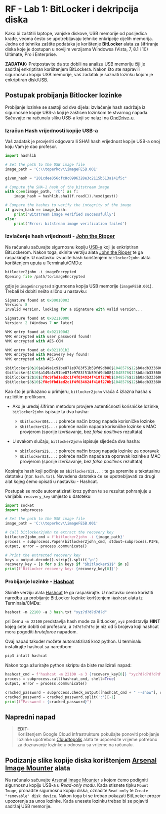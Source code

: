 # RF - Lab 1: BitLocker i dekripcija diska

Kako bi zaštitili laptope, vanjske diskove, USB memorije od posljedica krađe, veoma često se upotrebljavaju tehnike enkripcije cijelih memorija. Jedna od tehnika zaštite podataka je korištenje **BitLocker** alata za šifriranje diska koje je dostupan u novijim verzijama Windowsa (Vista, 7, 8.1 i 10) Ultimate, Pro i Enterprise.

**ZADATAK:** Pretpostavite da ste dobili na analizu USB memoriju čiji je sadržaj enkriptiran korištenjem BitLockera. Nakon što ste napravili sigurnosnu kopiju USB memorije, vaš zadatak je saznati lozinku kojom je enkriptiran disk/USB.

## Postupak probijanja Bitlocker lozinke

Probijanje lozinke se sastoji od dva dijela: izvlačenje hash sadržaja iz sigurnosne kopije UBS-a koji je zaštićen lozinkom te stvarnog napada. Sačuvajte na računalu sliku USB-a koji se nalazi na [OneDrive-u](https://fesb-my.sharepoint.com/:u:/g/personal/toperkov_fesb_hr/ERP3tpm9FRRIkk82lCHbQpIBGu-9efbxohQv6dZ6g2B2AQ?e=vmHmwi).

### Izračun Hash vrijednosti kopije USB-a

Vaš zadatak je provjeriti odgovara li SHA1 hash vrijednost kopije USB-a onoj koju Vam je dao profesor.

```python
import hashlib

# Set the path to the USB image file
image_path = 'C:\\toperkov\\imageFESB.001'

given_hash = "201cdee056cfc8c0996328e3c2115b513a141f5c"

# Compute the SHA-1 hash of the bitstream image
with open(image_path, 'rb') as f:
    image_hash = hashlib.sha1(f.read()).hexdigest()

# Compare the hashes to verify the integrity of the image
if given_hash == image_hash:
    print('Bitstream image verified successfully')
else:
    print('Error: bitstream image verification failed')
```



### Izvlačenje hash vrijednosti - [John the Ripper](https://www.openwall.com/john/)

Na računalu sačuvajte sigurnosnu kopiju [USB-a](www.fesb.hr) koji je enkriptiran BitLockerom. Nakon toga, skinite verziju alata [John the Ripper](https://www.openwall.com/john/k/john-1.9.0-jumbo-1-win64.7z) te ga raspakirajte. U nastavku izvucite hash korištenjem `bitlocker2john` alata korištenjem uputa u Terminalu/CMDu:

```python
bitlocker2john -i imageEncrypted
Opening file /path/to/imageEncrypted
```
gdje je `imageEncrypted` sigurnosna kopija USB memorije (`imageFESB.001`). Trebali bi dobiti nešto slično u nastavku:

```python
Signature found at 0x00010003
Version: 8
Invalid version, looking for a signature with valid version...

Signature found at 0x02110000
Version: 2 (Windows 7 or later)

VMK entry found at 0x021100d2
VMK encrypted with user password found!
VMK encrypted with AES-CCM

VMK entry found at 0x021101b2
VMK encrypted with Recovery key found!
VMK encrypted with AES-CCM

$bitlocker$0$16$a149a1c91be871e9783f51b59fd9db88$1048576$12$b0adb333606cd30103000000$60$c1633c8f7eb721ff42e3c29c3daea6da0189198af15161975f8d00b8933681d93edc7e63f36b917cdb73285f889b9bb37462a40c1f8c7857eddf2f0e
$bitlocker$1$16$a149a1c91be871e9783f51b59fd9db88$1048576$12$b0adb333606cd30103000000$60$c1633c8f7eb721ff42e3c29c3daea6da0189198af15161975f8d00b8933681d93edc7e63f36b917cdb73285f889b9bb37462a40c1f8c7857eddf2f0e
$bitlocker$2$16$2f8c9fbd1ed2c1f4f034824f418f270b$1048576$12$b0adb333606cd30106000000$60$8323c561e4ef83609aa9aa409ec5af460d784ce3f836e06cec26eed1413667c94a2f6d4f93d860575498aa7ccdc43a964f47077239998feb0303105d
$bitlocker$3$16$2f8c9fbd1ed2c1f4f034824f418f270b$1048576$12$b0adb333606cd30106000000$60$8323c561e4ef83609aa9aa409ec5af460d784ce3f836e06cec26eed1413667c94a2f6d4f93d860575498aa7ccdc43a964f47077239998feb0303105d
```

Kao što je prikazano u primjeru, `bitlocker2john` vraća 4 izlazna hasha s različitim prefiksom.

- Ako je uređaj šifriran metodom provjere autentičnosti korisničke lozinke, `bitlocker2john` ispisuje ta dva hasha:
  - `$bitlocker$0$...:` pokreće način brzog napada korisničke lozinke
  - `$bitlocker$1$...:` pokreće način napada korisničke lozinke s MAC provjerom (sporije izvršavanje, bez _false positives_ rezultata)

- U svakom slučaju, `bitlocker2john` ispisuje sljedeća dva hasha:
  - `$bitlocker$2$...:` pokreće način brzog napada lozinke za oporavak
  - `$bitlocker$3$...:` pokreće način napada za oporavak lozinke s MAC provjerom (sporije izvršavanje, bez _false positives_ rezultata)

Kopirajte hash koji počinje sa `$bitlocker$1$...:` te ga spremite u tekstualnu datoteku (npr. `hash.txt`). Navedena datoteka će se upotrebljavati za drugi alat kojeg ćemo opisati u nastavku - Hashcat.

Postupak se može automatizirati kroz python te se rezultat pohranjuje u varijablu ``recovery_key`` umjesto u datoteku 

```python
import socket
import subprocess

# Set the path to the USB image file
image_path = 'C:\\toperkov\\imageFESB.001'

# Call bitlocker2john to extract the recovery key
bitlocker2john_cmd = f'bitlocker2john -i {image_path}'
process = subprocess.Popen(bitlocker2john_cmd, stdout=subprocess.PIPE, stderr=subprocess.PIPE, shell=True)
output, error = process.communicate()

# Print the extracted recovery key
keys = output.decode().strip().split('\n')
recovery_key = [s for s in keys if "$bitlocker$1$" in s]
print(f'BitLocker recovery key: {recovery_key[0]}')
```

### Probijanje lozinke - [Hashcat](https://hashcat.net/hashcat/)

Skinite verziju alata [Hashcat](https://hashcat.net/files/hashcat-6.2.6.7z) te ga raspakirajte. U nastavku ćemo koristiti naredbu za probijanje BitLocker lozinke korištenjem `Hashcat` alata iz Terminala/CMDa:

```python
hashcat -m 22100 -a 3 hash.txt "xyz?d?d?d?d?d"
```

pri čemu `-m 22100` predstavlja hash mode za BitLocker, `xyz` predstavlja **HINT** kojeg ćete dobiti od profesora, a `?d?d?d?d?d` je niz od 5 brojeva koji hashcat mora pogoditi _bruteforce_ napadom.

Ovaj napad također možete automatizirati kroz python. U terminalu instalirajte hashcat sa naredbom:

```python
pip3 intall hashcat
```

Nakon toga ažurirajte python skriptu da biste realizirali napad:

```python
hashcat_cmd = f'hashcat -m 22100 -a 3 {recovery_key[0]} "xyz?d?d?d?d?d"'
process = subprocess.call(hashcat_cmd, shell=True)
output, error = process.communicate()

cracked_password = subprocess.check_output([hashcat_cmd + " --show"], shell=True).decode()
cracked_password = cracked_password.split(':')[-1]
print(f"Password : {cracked_password}")
```

## Napredni napad

> **EDIT:**  
> Korištenjem Google Cloud infrastrukture pokušajte ponoviti probijanje lozinke upotrebom [Cloudtopolis](https://github.com/JoelGMSec/Cloudtopolis) alata te usporedite vrijeme potrebno za doznavanje lozinke u odnosnu sa vrijeme na računalu.

## Podizanje slike kopije diska korištenjem [Arsenal Image Mounter](https://arsenalrecon.com/) alata

Na računalo sačuvajte [Arsenal Image Mounter](https://www.softpedia.com/get/CD-DVD-Tools/Virtual-CD-DVD-Rom/Arsenal-Image-Mounter.shtml) s kojom ćemo podigniti sigurnosnu kopiju USB-a u _Read-only modu_. Kada stisnete tipku `Mount Image`, pronađite sigurnosnu kopiju diska, označite `Read only` te `Create "removable" disk device`. Nakon toga bi se trebao pokazati BitLocker prozor upozorenja za unos lozinke. Kada unesete lozinku trebao bi se pojaviti sadržaj USB memorije.
